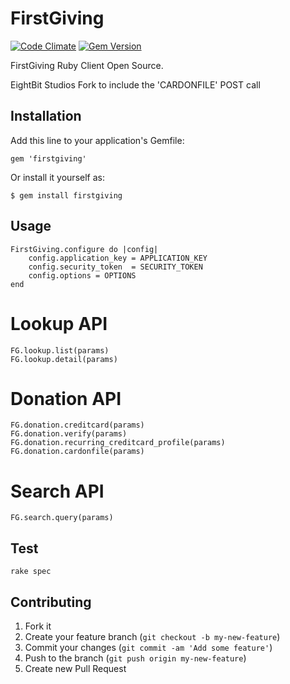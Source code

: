 # FirstGiving

[![Code Climate](https://codeclimate.com/github/boosterllc/firstgiving_ruby.png)](https://codeclimate.com/github/boosterllc/firstgiving_ruby)
[![Gem Version](https://badge.fury.io/rb/firstgiving.svg)](http://badge.fury.io/rb/firstgiving)

FirstGiving Ruby Client Open Source.

EightBit Studios Fork to include the 'CARDONFILE' POST call

## Installation

Add this line to your application's Gemfile:

    gem 'firstgiving'

Or install it yourself as:

    $ gem install firstgiving

## Usage

    
    FirstGiving.configure do |config|
        config.application_key = APPLICATION_KEY
        config.security_token  = SECURITY_TOKEN
        config.options = OPTIONS
    end

# Lookup API

    FG.lookup.list(params)
    FG.lookup.detail(params)

# Donation API

    FG.donation.creditcard(params)
    FG.donation.verify(params)
    FG.donation.recurring_creditcard_profile(params)
    FG.donation.cardonfile(params)
    
# Search API
    
    FG.search.query(params)

    
    
## Test

    rake spec


## Contributing

1. Fork it
2. Create your feature branch (`git checkout -b my-new-feature`)
3. Commit your changes (`git commit -am 'Add some feature'`)
4. Push to the branch (`git push origin my-new-feature`)
5. Create new Pull Request
